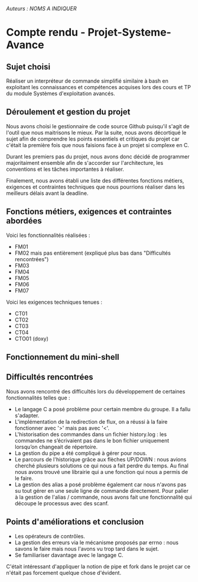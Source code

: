 *Auteurs : NOMS A INDIQUER*

# Compte rendu - Projet-Systeme-Avance

## Sujet choisi

Réaliser un interpréteur de commande simplifié similaire à bash en exploitant les connaissances et compétences acquises lors des cours et TP du module Systèmes d'exploitation avancés.

## Déroulement et gestion du projet

Nous avons choisi le gestionnaire de code source Github puisqu'il s'agit de l'outil que nous maitrisons le mieux.
Par la suite, nous avons décortiqué le sujet afin de comprendre les points essentiels et critiques du projet car c'était la première fois que nous faisions face à un projet si complexe en C.

Durant les premiers pas du projet, nous avons donc décidé de programmer majoritaiment ensemble afin de s'accorder sur l'architecture, les conventions et les tâches importantes à réaliser.

Finalement, nous avons établi une liste des différentes fonctions métiers, exigences et contraintes techniques que nous pourrions réaliser dans les meilleurs délais avant la deadline. 

## Fonctions métiers, exigences et contraintes abordées

Voici les fonctionnalités réalisées : 
- FM01
- FM02 mais pas entièrement (expliqué plus bas dans "Difficultés rencontrées")
- FM03
- FM04
- FM05
- FM06
- FM07

Voici les exigences techniques tenues : 
- CT01
- CT02
- CT03
- CT04
- CTO01 (doxy)

## Fonctionnement du mini-shell

## Difficultés rencontrées

Nous avons rencontré des difficultés lors du développement de certaines fonctionnalités telles que : 
- Le langage C a posé problème pour certain membre du groupe. Il a fallu s'adapter.
- L'implémentation de la redirection de flux, on a réussi à la faire fonctionner avec '>' mais pas avec '<'.
- L'historisation des commandes dans un fichier history.log : les commandes ne s’écrivaient pas dans le bon fichier uniquement lorsqu’on changeait de répertoire. 
- La gestion du pipe a été compliqué à gérer pour nous.
- Le parcours de l'historique grâce aux flèches UP/DOWN : nous avions cherché plusieurs solutions ce qui nous a fait perdre du temps. Au final nous avons trouvé une librairie qui a une fonction qui nous a permis de le faire.
- La gestion des alias a posé problème également car nous n'avons pas su tout gérer en une seule ligne de commande directement. Pour palier à la gestion de l'alias / commande, nous avons fait une fonctionnalité qui découpe le processus avec des scanf.


## Points d'améliorations et conclusion

- Les opérateurs de contrôles. 
- La gestion des erreurs via le mécanisme proposés par errno : nous savons le faire mais nous l'avons vu trop tard dans le sujet. 
- Se familiariser davantage avec le langage C.

C'était intéressant d'appliquer la notion de pipe et fork dans le projet car ce n'était pas forcement quelque chose d'évident.